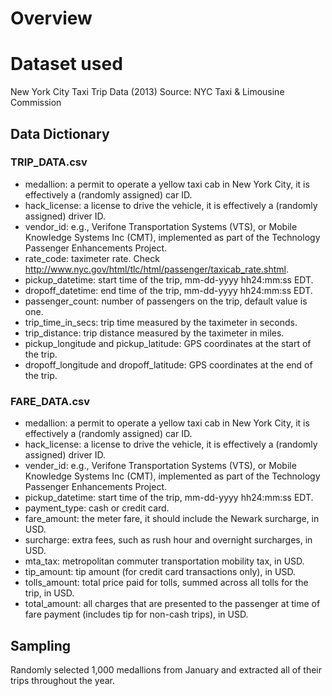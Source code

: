 # Overview

# Dataset used
New York City Taxi Trip Data (2013)
Source: NYC Taxi & Limousine Commission

## Data Dictionary
### TRIP_DATA.csv
  * medallion: a permit to operate a yellow taxi cab in New York City, it is effectively a (randomly assigned) car ID.
  * hack_license: a license to drive the vehicle, it is effectively a (randomly assigned) driver ID.
  * vendor_id:  e.g., Verifone Transportation Systems (VTS), or Mobile Knowledge Systems Inc (CMT), implemented as part of the Technology Passenger Enhancements Project.
  * rate_code: taximeter rate. Check http://www.nyc.gov/html/tlc/html/passenger/taxicab_rate.shtml.
  * pickup_datetime: start time of the trip, mm-dd-yyyy hh24:mm:ss EDT.
  * dropoff_datetime: end time of the trip, mm-dd-yyyy hh24:mm:ss EDT.
  * passenger_count: number of passengers on the trip, default value is one.
  * trip_time_in_secs: trip time measured by the taximeter in seconds.
  * trip_distance: trip distance measured by the taximeter in miles.
  * pickup_longitude and pickup_latitude: GPS coordinates at the start of the trip.
  * dropoff_longitude and dropoff_latitude: GPS coordinates at the end of the trip.

### FARE_DATA.csv
  * medallion: a permit to operate a yellow taxi cab in New York City, it is effectively a (randomly assigned) car ID.
  * hack_license: a license to drive the vehicle, it is effectively a (randomly assigned) driver ID.
  * vender_id:  e.g., Verifone Transportation Systems (VTS), or Mobile Knowledge Systems Inc (CMT), implemented as part of the Technology Passenger Enhancements Project.
  * pickup_datetime: start time of the trip, mm-dd-yyyy hh24:mm:ss EDT.
  * payment_type: cash or credit card.
  * fare_amount: the meter fare, it should include the Newark surcharge, in USD.
  * surcharge: extra fees, such as rush hour and overnight surcharges, in USD.
  * mta_tax: metropolitan commuter transportation mobility tax, in USD.
  * tip_amount: tip amount (for credit card transactions only), in USD.
  * tolls_amount: total price paid for tolls, summed across all tolls for the trip, in USD.
  * total_amount: all charges that are presented to the passenger at time of fare payment (includes tip for non-cash trips), in USD.

## Sampling
Randomly selected 1,000 medallions from January and extracted all of their trips throughout the year.
